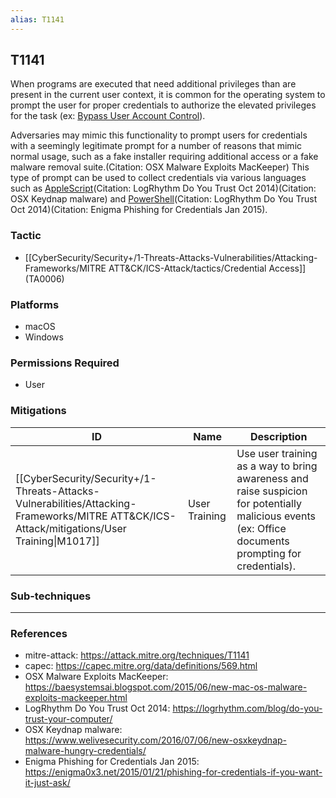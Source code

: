 ```yaml
---
alias: T1141
---
```


## T1141

When programs are executed that need additional privileges than are present in the current user context, it is common for the operating system to prompt the user for proper credentials to authorize the elevated privileges for the task (ex: [Bypass User Account Control](https://attack.mitre.org/techniques/T1088)).

Adversaries may mimic this functionality to prompt users for credentials with a seemingly legitimate prompt for a number of reasons that mimic normal usage, such as a fake installer requiring additional access or a fake malware removal suite.(Citation: OSX Malware Exploits MacKeeper) This type of prompt can be used to collect credentials via various languages such as [AppleScript](https://attack.mitre.org/techniques/T1155)(Citation: LogRhythm Do You Trust Oct 2014)(Citation: OSX Keydnap malware) and [PowerShell](https://attack.mitre.org/techniques/T1086)(Citation: LogRhythm Do You Trust Oct 2014)(Citation: Enigma Phishing for Credentials Jan 2015).


### Tactic
- [[CyberSecurity/Security+/1-Threats-Attacks-Vulnerabilities/Attacking-Frameworks/MITRE ATT&CK/ICS-Attack/tactics/Credential Access]] (TA0006)

### Platforms
- macOS
- Windows

### Permissions Required
- User

### Mitigations

| ID | Name | Description |
| --- | --- | --- |
| [[CyberSecurity/Security+/1-Threats-Attacks-Vulnerabilities/Attacking-Frameworks/MITRE ATT&CK/ICS-Attack/mitigations/User Training\|M1017]] | User Training | Use user training as a way to bring awareness and raise suspicion for potentially malicious events (ex: Office documents prompting for credentials). |

### Sub-techniques


---
### References

- mitre-attack: https://attack.mitre.org/techniques/T1141
- capec: https://capec.mitre.org/data/definitions/569.html
- OSX Malware Exploits MacKeeper: https://baesystemsai.blogspot.com/2015/06/new-mac-os-malware-exploits-mackeeper.html
- LogRhythm Do You Trust Oct 2014: https://logrhythm.com/blog/do-you-trust-your-computer/
- OSX Keydnap malware: https://www.welivesecurity.com/2016/07/06/new-osxkeydnap-malware-hungry-credentials/
- Enigma Phishing for Credentials Jan 2015: https://enigma0x3.net/2015/01/21/phishing-for-credentials-if-you-want-it-just-ask/
